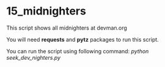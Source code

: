 # 15_midnighters

This script shows all midnighters at devman.org

You will need **requests** and **pytz** packages to run this script.

You can run the script using following command: _python seek_dev_nighters.py_
